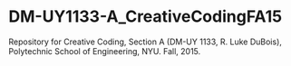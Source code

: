 # DM-UY1133-A_CreativeCodingFA15
Repository for Creative Coding, Section A (DM-UY 1133, R. Luke DuBois), Polytechnic School of Engineering, NYU. Fall, 2015.
